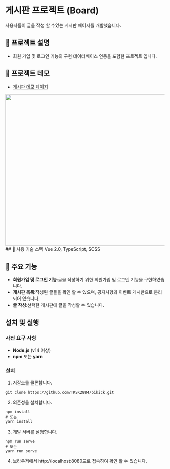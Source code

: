 # 게시판 프로젝트 (Board)
사용자들이 글을 작성 할 수있는 게시판 페이지를 개발했습니다.
## 📄 프로젝트 설명
- 회원 가입 및 로그인 기능의 구현 데이터베이스 연동을 포함한 프로젝트 입니다.

## 🚀 프로젝트 데모
- [게시판 데모 페이지](https://board.highground.kr/)

<img src="https://github.com/user-attachments/assets/1faba1fe-b975-4110-acb4-1e7af67e6f8f" width="1024px" height="480px">
## 🔧 사용 기술 스택
Vue 2.0, TypeScript, SCSS

## 📌 주요 기능
- **회원가입 및 로그인 기능**:글을 작성하기 위한 회원가입 및 로그인 기능을 구현하였습니다.
- **게시판 목록**:작성된 글들을 확인 할 수 있으며, 공지사항과 이벤트 게시판으로 분리되어 있습니다.
- **글 작성**:선택한 게시판에 글을 작성할 수 있습니다.

## 설치 및 실행

### 사전 요구 사항
- **Node.js** (v14 이상)
- **npm** 또는 **yarn**

### 설치

1. 저장소를 클론합니다.
```
git clone https://github.com/TKSK2884/bikick.git
```

2. 의존성을 설치합니다.
```
npm install
# 또는
yarn install
```

3. 개발 서버를 실행합니다.
```
npm run serve
# 또는
yarn run serve
```
4. 브라우저에서 http://localhost:8080으로 접속하여 확인 할 수 있습니다.
